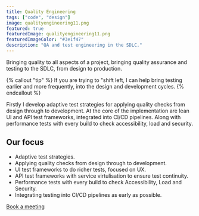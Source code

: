 ```yaml
---
title: Quality Engineering
tags: ["code", "design"]
image: qualityengineering11.png
featured: true
featuredImage: qualityengineering11.png
featuredImageColor: "#3e1f47"
description: "QA and test engineering in the SDLC." 
---
```


<p class="lead">Bringing quality to all aspects of a project, bringing quality assurance and testing to the SDLC, from design to production.</p>

{% callout "tip" %}
If you are trying to "shift left, I can help bring testing earlier and more frequently, into the design and development cycles.
{% endcallout %}

Firstly I develop adaptive test strategies for applying quality checks from design through to development. At the core of the implementation are lean UI and API test frameworks, integrated into CI/CD pipelines. Along with performance tests with every build to check accessibility, load and security.

## Our focus
* Adaptive test strategies.
* Applying quality checks from design through to development. 
* UI test frameworks to do richer tests, focused on UX.
* API test frameworks with service virtulisation to ensure test continuity.
* Performance tests with every build to check Accessibility, Load and Security.
* Integrating testing into CI/CD pipelines as early as possible.

<a href="https://calendly.com/jaffamonkeyltd/intro-call" class="btn btn--primary" target="_blank" rel="noopener noreferrer" title="Book a meeting on Calendly">Book a meeting</a>